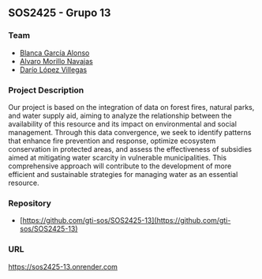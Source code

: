 ## SOS2425 - Grupo 13
### Team
- [Blanca García Alonso](https://github.com/blancagrclns)
- [Alvaro Morillo Navajas](https://github.com/alvmornav)
- [Darío López Villegas](https://github.com/darlopvil)

### Project Description
Our project is based on the integration of data on forest fires, natural parks, 
and water supply aid, aiming to analyze the relationship between the availability of this resource
and its impact on environmental and social management. Through this data convergence, we seek to identify
patterns that enhance fire prevention and response, optimize ecosystem conservation in protected areas,
and assess the effectiveness of subsidies aimed at mitigating water scarcity in vulnerable municipalities.
This comprehensive approach will contribute to the development of more efficient and sustainable strategies for managing water as an essential resource.

### Repository
- [https://github.com/gti-sos/SOS2425-13](https://github.com/gti-sos/SOS2425-13)


### URL
https://sos2425-13.onrender.com
